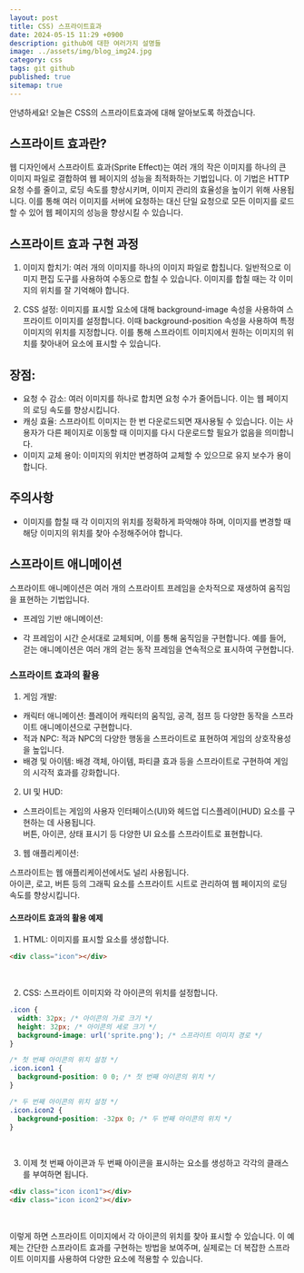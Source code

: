 ```yaml
---
layout: post
title: CSS) 스프라이트효과
date: 2024-05-15 11:29 +0900
description: github에 대한 여러가지 설명들
image: ../assets/img/blog_img24.jpg
category: css
tags: git github
published: true
sitemap: true
---
```


안녕하세요! 오늘은 CSS의 스프라이트효과에 대해 알아보도록 하겠습니다. 


## 스프라이트 효과란?
웹 디자인에서 스프라이트 효과(Sprite Effect)는 여러 개의 작은 이미지를 하나의 큰 이미지 파일로 결합하여 웹 페이지의 성능을 최적화하는 기법입니다. 이 기법은 HTTP 요청 수를 줄이고, 로딩 속도를 향상시키며, 이미지 관리의 효율성을 높이기 위해 사용됩니다.
이를 통해 여러 이미지를 서버에 요청하는 대신 단일 요청으로 모든 이미지를 로드할 수 있어 웹 페이지의 성능을 향상시킬 수 있습니다.

## 스프라이트 효과 구현 과정
1. 이미지 합치기:
여러 개의 이미지를 하나의 이미지 파일로 합칩니다. 일반적으로 이미지 편집 도구를 사용하여 수동으로 합칠 수 있습니다. 이미지를 합칠 때는 각 이미지의 위치를 잘 기억해야 합니다.

2. CSS 설정: 
이미지를 표시할 요소에 대해 background-image 속성을 사용하여 스프라이트 이미지를 설정합니다. 이때 background-position 속성을 사용하여 특정 이미지의 위치를 지정합니다. 이를 통해 스프라이트 이미지에서 원하는 이미지의 위치를 찾아내어 요소에 표시할 수 있습니다.



## 장점: <br>
- 요청 수 감소: 여러 이미지를 하나로 합치면 요청 수가 줄어듭니다. 이는 웹 페이지의 로딩 속도를 향상시킵니다.
- 캐싱 효율: 스프라이트 이미지는 한 번 다운로드되면 재사용될 수 있습니다. 이는 사용자가 다른 페이지로 이동할 때 이미지를 다시 다운로드할 필요가 없음을 의미합니다.
- 이미지 교체 용이: 이미지의 위치만 변경하여 교체할 수 있으므로 유지 보수가 용이합니다.

## 주의사항 <br>
- 이미지를 합칠 때 각 이미지의 위치를 정확하게 파악해야 하며, 이미지를 변경할 때 해당 이미지의 위치를 찾아 수정해주어야 합니다.


## 스프라이트 애니메이션
스프라이트 애니메이션은 여러 개의 스프라이트 프레임을 순차적으로 재생하여 움직임을 표현하는 기법입니다.<br>

- 프레임 기반 애니메이션:<br>

- 각 프레임이 시간 순서대로 교체되며, 이를 통해 움직임을 구현합니다. 예를 들어, 걷는 애니메이션은 여러 개의 걷는 동작 프레임을 연속적으로 표시하여 구현합니다.


### 스프라이트 효과의 활용
01. 게임 개발:

- 캐릭터 애니메이션: 플레이어 캐릭터의 움직임, 공격, 점프 등 다양한 동작을 스프라이트 애니메이션으로 구현합니다.
- 적과 NPC: 적과 NPC의 다양한 행동을 스프라이트로 표현하여 게임의 상호작용성을 높입니다.
- 배경 및 아이템: 배경 객체, 아이템, 파티클 효과 등을 스프라이트로 구현하여 게임의 시각적 효과를 강화합니다.

02. UI 및 HUD:

- 스프라이트는 게임의 사용자 인터페이스(UI)와 헤드업 디스플레이(HUD) 요소를 구현하는 데 사용됩니다.<br>
버튼, 아이콘, 상태 표시기 등 다양한 UI 요소를 스프라이트로 표현합니다.<br>

03. 웹 애플리케이션:

스프라이트는 웹 애플리케이션에서도 널리 사용됩니다.<br>
아이콘, 로고, 버튼 등의 그래픽 요소를 스프라이트 시트로 관리하여 웹 페이지의 로딩 속도를 향상시킵니다.<br>

#### 스프라이트 효과의 활용 예제

1. HTML: 이미지를 표시할 요소를 생성합니다.
````html
<div class="icon"></div>
````

<br>

2. CSS: 스프라이트 이미지와 각 아이콘의 위치를 설정합니다.

````css
.icon {
  width: 32px; /* 아이콘의 가로 크기 */
  height: 32px; /* 아이콘의 세로 크기 */
  background-image: url('sprite.png'); /* 스프라이트 이미지 경로 */
}

/* 첫 번째 아이콘의 위치 설정 */
.icon.icon1 {
  background-position: 0 0; /* 첫 번째 아이콘의 위치 */
}

/* 두 번째 아이콘의 위치 설정 */
.icon.icon2 {
  background-position: -32px 0; /* 두 번째 아이콘의 위치 */
}
````

<br>

3. 이제 첫 번째 아이콘과 두 번째 아이콘을 표시하는 요소를 생성하고 각각의 클래스를 부여하면 됩니다.

````html
<div class="icon icon1"></div>
<div class="icon icon2"></div>
````

<br>

이렇게 하면 스프라이트 이미지에서 각 아이콘의 위치를 찾아 표시할 수 있습니다. 이 예제는 간단한 스프라이트 효과를 구현하는 방법을 보여주며, 실제로는 더 복잡한 스프라이트 이미지를 사용하여 다양한 요소에 적용할 수 있습니다.